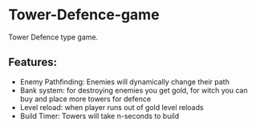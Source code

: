 # Tower-Defence-game
Tower Defence type game.


## Features:
- Enemy Pathfinding: Enemies will dynamically change their path
- Bank system: for destroying enemies you get gold, for witch you can buy and place more towers for defence  
- Level reload: when player runs out of gold level reloads 
- Build Timer: Towers will take n-seconds to build
